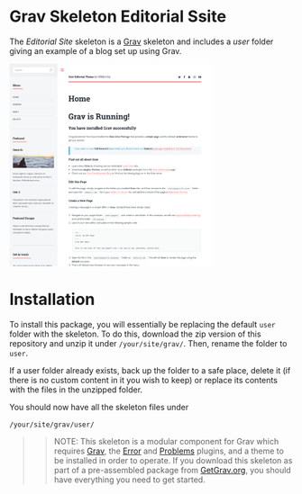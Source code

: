 # Grav Skeleton Editorial Ssite

The *Editorial Site* skeleton is a [Grav](http://github.com/getgrav/grav) skeleton and includes a *user* folder giving an example of a blog set up using Grav.

[<img src="screenshot.jpg" width="360">](screenshot.jpg)

# Installation

To install this package, you will essentially be replacing the default `user` folder with the skeleton. To do this, download the zip version of this repository and unzip it under `/your/site/grav/`. Then, rename the folder to `user`. 

If a user folder already exists, back up the folder to a safe place, delete it (if there is no custom content in it you wish to keep) or replace its contents with the files in the unzipped folder.

You should now have all the skeleton files under

	/your/site/grav/user/

>> NOTE: This skeleton is a modular component for Grav which requires [Grav](http://github.com/getgrav/grav), the [Error](https://github.com/getgrav/grav-plugin-error) and [Problems](https://github.com/getgrav/grav-plugin-problems) plugins, and a theme to be installed in order to operate. If you download this skeleton as part of a pre-assembled package from [GetGrav.org](http://getgrav.org/downloads/skeletons#extras), you should have everything you need to get started.
